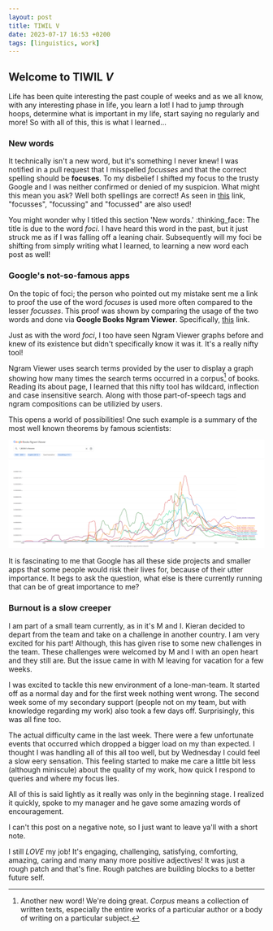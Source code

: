 ```yaml
---
layout: post
title: TIWIL V
date: 2023-07-17 16:53 +0200
tags: [linguistics, work]
---
```


## Welcome to TIWIL _V_
Life has been quite interesting the past couple of weeks and as we all know, with any interesting phase in life, you learn a lot! I had to jump through hoops, determine what is important in my life, start saying no regularly and more! So with all of this, this is what I learned...

### New words
It technically isn't a new word, but it's something I never knew! I was notified in a pull request that I misspelled _focusses_ and that the correct spelling should be **focuses**. To my disbelief I shifted my focus to the trusty Google and I was neither confirmed or denied of my suspicion. What might this mean you ask? Well both spellings are correct! As seen in [this](https://www.collinsdictionary.com/dictionary/english/focus) link, "focusses", "focussing" and "focussed" are also used! 

You might wonder why I titled this section 'New words.' :thinking_face: The title is due to the word _foci_. I have heard this word in the past, but it just struck me as if I was falling off a leaning chair. Subsequently will my foci be shifting from simply writing what I learned, to learning a new word each post as well!

### Google's not-so-famous apps
On the topic of foci; the person who pointed out my mistake sent me a link to proof the use of the word _focuses_ is used more often compared to the lesser _focusses_. This proof was shown by comparing the usage of the two words and done via **Google Books Ngram Viewer**. Specifically, [this](https://books.google.com/ngrams/graph?content=focusses%2Cfocuses&year_start=1800&year_end=2019&corpus=en-2019&smoothing=3) link.

Just as with the word _foci_, I too have seen Ngram Viewer graphs before and knew of its existence but didn't specifically know it was it. It's a really nifty tool! 

Ngram Viewer uses search terms provided by the user to display a graph showing how many times the search terms occurred in a corpus[^1] of books. Reading its about page, I learned that this nifty tool has wildcard, inflection and case insensitive search. Along with those part-of-speech tags and ngram compositions can be utilizied by users.

This opens a world of possibilities! One such example is a summary of the most well known theorems by famous scientists:

![[Ngram viewer](https://books.google.com/ngrams/graph?content=*_NOUN+%27s+theorem&year_start=1800&year_end=2000&corpus=en-2012&smoothing=10)](/assets/img/posts/Ngram_theorems.png)

It is fascinating to me that Google has all these side projects and smaller apps that some people would risk their lives for, because of their utter importance. It begs to ask the question, what else is there currently running that can be of great importance to me?

### Burnout is a slow creeper
I am part of a small team currently, as in it's M and I. Kieran decided to depart from the team and take on a challenge in another country. I am very excited for his part! Although, this has given rise to some new challenges in the team. These challenges were welcomed by M and I with an open heart and they still are. But the issue came in with M leaving for vacation for a few weeks.

I was excited to tackle this new environment of a lone-man-team. It started off as a normal day and for the first week nothing went wrong. The second week some of my secondary support (people not on my team, but with knowledge regarding my work) also took a few days off. Surprisingly, this was all fine too. 

The actual difficulty came in the last week. There were a few unfortunate events that occurred which dropped a bigger load on my than expected. I thought I was handling all of this all too well, but by Wednesday I could feel a slow eery sensation. This feeling started to make me care a little bit less (although miniscule) about the quality of my work, how quick I respond to queries and where my focus lies. 

All of this is said lightly as it really was only in the beginning stage. I realized it quickly, spoke to my manager and he gave some amazing words of encouragement.

I can't this post on a negative note, so I just want to leave ya'll with a short note.

I still _LOVE_ my job! It's engaging, challenging, satisfying, comforting, amazing, caring and many many more positive adjectives! It was just a rough patch and that's fine. Rough patches are building blocks to a better future self.




[^1]: Another new word! We're doing great. _Corpus_ means a collection of written texts, especially the entire works of a particular author or a body of writing on a particular subject. 